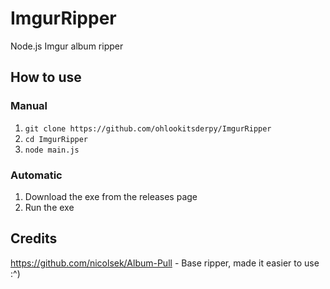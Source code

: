 # ImgurRipper
Node.js Imgur album ripper

## How to use

### Manual
1. ``git clone https://github.com/ohlookitsderpy/ImgurRipper``
2. ``cd ImgurRipper``
3. ``node main.js``

### Automatic
1. Download the exe from the releases page
2. Run the exe 

## Credits
https://github.com/nicolsek/Album-Pull - Base ripper, made it easier to use :^)

